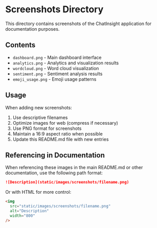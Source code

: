 # Screenshots Directory

This directory contains screenshots of the ChatInsight application for documentation purposes.

## Contents

- `dashboard.png` - Main dashboard interface
- `analytics.png` - Analytics and visualization results
- `wordcloud.png` - Word cloud visualization
- `sentiment.png` - Sentiment analysis results
- `emoji_usage.png` - Emoji usage patterns

## Usage

When adding new screenshots:

1. Use descriptive filenames
2. Optimize images for web (compress if necessary)
3. Use PNG format for screenshots
4. Maintain a 16:9 aspect ratio when possible
5. Update this README.md file with new entries

## Referencing in Documentation

When referencing these images in the main README.md or other documentation, use the following path format:

```markdown
![Description](static/images/screenshots/filename.png)
```

Or with HTML for more control:

```html
<img
  src="static/images/screenshots/filename.png"
  alt="Description"
  width="800"
/>
```
